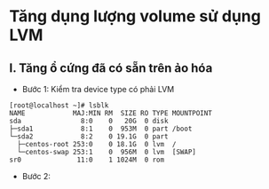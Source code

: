 # Tăng dụng lượng volume sử dụng LVM
## I. Tăng ổ cứng đã có sẵn trên ảo hóa
- Bước 1: Kiểm tra device type có phải LVM
```
[root@localhost ~]# lsblk 
NAME            MAJ:MIN RM  SIZE RO TYPE MOUNTPOINT
sda               8:0    0   20G  0 disk 
├─sda1            8:1    0  953M  0 part /boot
└─sda2            8:2    0 19.1G  0 part 
  ├─centos-root 253:0    0 18.1G  0 lvm  /
  └─centos-swap 253:1    0  956M  0 lvm  [SWAP]
sr0              11:0    1 1024M  0 rom  
```
- Bước 2:

